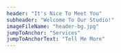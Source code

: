 ```yaml
---
header: "It's Nice To Meet You"
subheader: "Welcome To Our Studio!"
imageFileName: "header-bg.jpg"
jumpToAnchor: "Services"
jumpToAnchorText: "Tell Me More"
---
```

